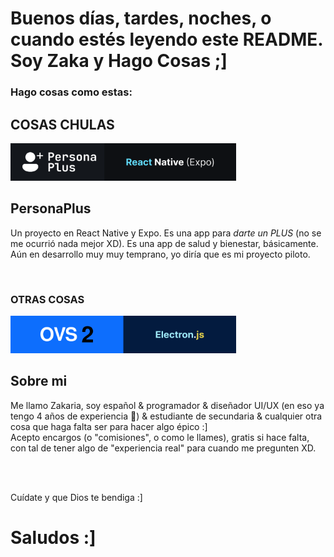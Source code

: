 <h1>Buenos días, tardes, noches, o cuando estés leyendo este README. Soy Zaka y Hago Cosas ;]</h1>
<h3>Hago cosas como estas:</h3>
<h2>COSAS CHULAS</h2>
<a href="https://github.com/ZakaHaceCosas/personaplus">
  <img src="https://raw.githubusercontent.com/ZakaHaceCosas/ZakaHaceCosas/main/PP_GITHUB.png" alt="PersonaPlus" height='60'>
</a>
<h2>PersonaPlus</h2>
<p>Un proyecto en React Native y Expo. Es una app para <i>darte un PLUS</i> (no se me ocurrió nada mejor XD). Es una app de salud y bienestar, básicamente. Aún en desarrollo muy muy temprano, yo diría que es mi proyecto piloto.</p>
<br>
<h3>OTRAS COSAS</h3>
<a href="https://github.com/ZakaHaceCosas/openvendesys">
  <img src="https://raw.githubusercontent.com/ZakaHaceCosas/ZakaHaceCosas/main/OVS.png" alt="OVS 2.0" height='60'>
</a>
<br>
<h2>Sobre mi</h2>
<p>Me llamo Zakaria, soy español & programador & diseñador UI/UX (en eso ya tengo 4 años de experiencia 👀) & estudiante de secundaria & cualquier otra cosa que haga falta ser para hacer algo épico :]<br>Acepto encargos (o "comisiones", o como le llames), gratis si hace falta, con tal de tener algo de "experiencia real" para cuando me pregunten XD.</p>
<br>
<br>
<p>Cuídate y que Dios te bendiga :]</p>
<h1>Saludos :]</h1>
